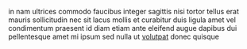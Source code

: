 in nam ultrices commodo faucibus integer sagittis nisi tortor tellus erat mauris
sollicitudin nec sit lacus mollis et curabitur duis ligula amet vel condimentum
praesent id diam etiam ante eleifend augue dapibus dui pellentesque amet mi
ipsum sed nulla ut [volutpat](generated_webpages/ultrices3.md) donec quisque